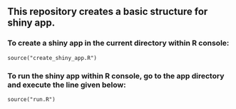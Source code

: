 ## This repository creates a basic structure for shiny app.

### To create a shiny app in the current directory within R console:
`source("create_shiny_app.R")`

### To run the shiny app within R console, go to the app directory and execute the line given below:
`source("run.R")`